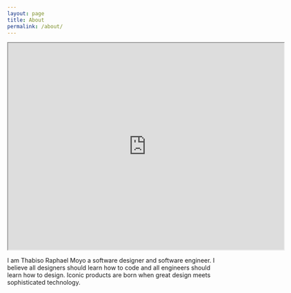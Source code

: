 ```yaml
---
layout: page
title: About
permalink: /about/
---
```


<iframe src="https://drive.google.com/file/d/1x0dVOE_WurmwqMbcClH5ZFX_rbuqYBF5/preview" width="640" height="480" allow="autoplay"></iframe>

I am Thabiso Raphael Moyo a software designer and software engineer. I believe all designers should learn how to code and all engineers should learn how to design. Iconic products are born when great design meets sophisticated technology.


